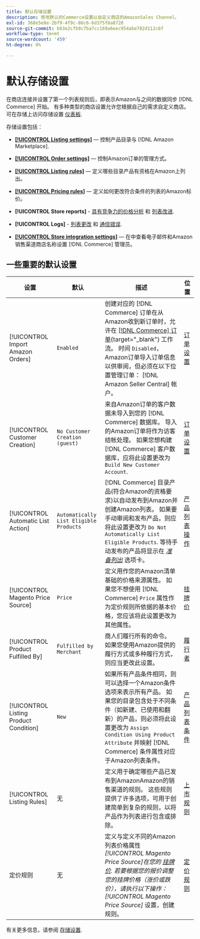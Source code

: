 ```yaml
---
title: 默认存储设置
description: 修改默认的Commerce设置以自定义商店的AmazonSales Channel。
exl-id: 368e5e8e-2bf9-4f9c-86c6-6d375f8a8720
source-git-commit: b63e2cfb9c7ba7cc169a6eec954abe782d112c6f
workflow-type: tm+mt
source-wordcount: '459'
ht-degree: 0%

---
```


# 默认存储设置

在商店连接并设置了第一个列表规则后，即表示Amazon与之间的数据同步 [!DNL Commerce] 开始。 有多种类型的商店设置允许您根据自己的需求自定义商店。 可在存储上访问存储设置 [仪表板](./amazon-store-dashboard.md).

存储设置包括：

- [**[!UICONTROL Listing settings]**](./listing-settings.md)  — 控制产品目录与 [!DNL Amazon Marketplace].

- [**[!UICONTROL Order settings]**](./order-settings.md)  — 控制Amazon订单的管理方式。

- [**[!UICONTROL Listing rules]**](./listing-rules.md)  — 定义哪些目录产品有资格在Amazon上列出。

- [**[!UICONTROL Pricing rules]**](./pricing-products.md)  — 定义如何更改符合条件的列表的Amazon标价。

- **[!UICONTROL Store reports]** - [具有竞争力的价格分析](./competitive-price-analysis.md) 和 [列表改进](./listing-improvements.md).

- **[!UICONTROL Logs]** - [列表更改](./listing-changes-log.md) 和 [通信错误](./communication-errors-log.md).

- [**[!UICONTROL Store integration settings]**](./store-integration-settings.md)  — 在中查看电子邮件和Amazon销售渠道商店名称设置 [!DNL Commerce] 管理员。

## 一些重要的默认设置

| 设置 | 默认 | 描述 | 位置 |
|--- |--- |--- |--- |
| [!UICONTROL Import Amazon Orders] | `Enabled` | 创建对应的 [!DNL Commerce] 订单在从Amazon收到新订单时，允许在 [[!DNL Commerce] 订单](https://docs.magento.com/user-guide/sales/orders.html){target="_blank"} 工作流。 时间 `Disabled`，Amazon订单导入订单信息以供审阅，但必须在以下位置管理订单： [!DNL Amazon Seller Central] 帐户。 | [订单设置](./order-settings.md) |
| [!UICONTROL Customer Creation] | `No Customer Creation (guest)` | 来自Amazon订单的客户数据未导入到您的 [!DNL Commerce] 数据库。 导入的Amazon订单将作为访客结帐处理。 如果您想构建 [!DNL Commerce] 客户数据库，应将此设置更改为 `Build New Customer Account`. | [订单设置](./order-settings.md) |
| [!UICONTROL Automatic List Action] | `Automatically List Eligible Products` | [!DNL Commerce] 目录产品(符合Amazon的资格要求)以自动发布到Amazon并创建Amazon列表。 如果要手动审阅和发布产品，则应将此设置更改为 `Do Not Automatically List Eligible Products`. 等待手动发布的产品将显示在 [_准备列出_](./ready-to-list.md) 选项卡。 | [产品列表操作](./product-listing-actions.md) |
| [!UICONTROL Magento Price Source] | `Price` | 定义用作您的Amazon清单基础的价格来源属性。 如果您不想使用 [!DNL Commerce] `Price` 属性作为定价规则所依据的基本价格，您应该将此设置更改为其他属性。 | [挂牌价](./listing-price.md) |
| [!UICONTROL Product Fulfilled By] | `Fulfilled by Merchant` | 商人们履行所有的命令。 如果您使用Amazon提供的履行方式或多种履行方式，则应当更改此设置。 | [履行者](./listing-price.md) |
| [!UICONTROL Listing Product Condition] | `New` | 如果所有产品条件相同，则可以选择一个Amazon条件选项来表示所有产品。 如果您的目录包含处于不同条件（如新建、已使用和翻新）的产品，则必须将此设置更改为 `Assign Condition Using Product Attribute` 并映射 [!DNL Commerce] 条件属性对应于Amazon列表条件。 | [产品列表条件](./product-listing-condition.md) |
| [!UICONTROL Listing Rules] | 无 | 定义用于确定哪些产品已发布到AmazonAmazon的销售渠道的规则。 这些规则提供了许多选项，可用于创建简单到复杂的规则，以将产品作为列表进行包含或排除。 | [上市规则](./listing-rules.md) |
| 定价规则 | 无 | 定义与定义不同的Amazon列表价格属性 _[!UICONTROL Magento Price Source]_在您的 [挂牌价](./listing-price.md). 若要根据您的报价调整您的挂牌价格（涨价或跌价），请执行以下操作：_[!UICONTROL Magento Price Source]_ 设置，创建规则。 | [定价规则](./pricing-products.md) |

有关更多信息，请参阅 [存储设置](./ob-store-review.md).
